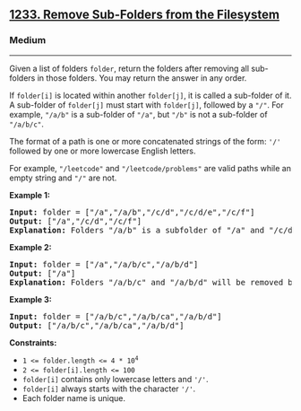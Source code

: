 <h2><a href="https://leetcode.com/problems/remove-sub-folders-from-the-filesystem">1233. Remove Sub-Folders from the Filesystem</a></h2>
<h3>Medium</h3>
<hr>
<p>Given a list of folders <code>folder</code>, return the folders after removing all sub-folders in those folders. You may return the answer in any order.</p>

<p>If <code>folder[i]</code> is located within another <code>folder[j]</code>, it is called a sub-folder of it. A sub-folder of <code>folder[j]</code> must start with <code>folder[j]</code>, followed by a <code>"/"</code>. For example, <code>"/a/b"</code> is a sub-folder of <code>"/a"</code>, but <code>"/b"</code> is not a sub-folder of <code>"/a/b/c"</code>.</p>

<p>The format of a path is one or more concatenated strings of the form: <code>'/'</code> followed by one or more lowercase English letters.</p>

<p>For example, <code>"/leetcode"</code> and <code>"/leetcode/problems"</code> are valid paths while an empty string and <code>"/"</code> are not.</p>

<p><strong>Example 1:</strong></p>
<pre>
<strong>Input:</strong> folder = ["/a","/a/b","/c/d","/c/d/e","/c/f"]
<strong>Output:</strong> ["/a","/c/d","/c/f"]
<strong>Explanation:</strong> Folders "/a/b" is a subfolder of "/a" and "/c/d/e" is inside of folder "/c/d" in our filesystem.
</pre>

<p><strong>Example 2:</strong></p>
<pre>
<strong>Input:</strong> folder = ["/a","/a/b/c","/a/b/d"]
<strong>Output:</strong> ["/a"]
<strong>Explanation:</strong> Folders "/a/b/c" and "/a/b/d" will be removed because they are subfolders of "/a".
</pre>

<p><strong>Example 3:</strong></p>
<pre>
<strong>Input:</strong> folder = ["/a/b/c","/a/b/ca","/a/b/d"]
<strong>Output:</strong> ["/a/b/c","/a/b/ca","/a/b/d"]
</pre>

<p><strong>Constraints:</strong></p>
<ul>
<li><code>1 <= folder.length <= 4 * 10<sup>4</sup></code></li>
<li><code>2 <= folder[i].length <= 100</code></li>
<li><code>folder[i]</code> contains only lowercase letters and <code>'/'</code>.</li>
<li><code>folder[i]</code> always starts with the character <code>'/'</code>.</li>
<li>Each folder name is unique.</li>
</ul>
